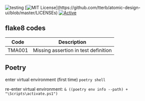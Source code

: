 ![testing](https://github.com/ewald91/flake8-testcode/actions/workflows/build.yml/badge.svg)
[![MIT License](https://img.shields.io/apm/l/atomic-design-ui.svg?)](https://github.com/tterb/atomic-design-ui/blob/master/LICENSEs)
[![Active](http://img.shields.io/badge/Status-Active-green.svg)](https://tterb.github.io) 
<!-- [![PyPi Version](https://img.shields.io/pypi/v/yt2mp3.svg)](https://pypi.python.org/pypi/yt2mp3/) -->
<!-- [![Coveralls](https://img.shields.io/coveralls/jekyll/jekyll.svg?style=flat)]() -->

## flake8 codes

| Code   | Description                          |
|--------|--------------------------------------|
| TMA001 | Missing assertion in test definition |


## Poetry

enter virtual environment  (first time) 
`poetry shell`

re-enter virtual environment:
`& ((poetry env info --path) + "\Scripts\activate.ps1")`